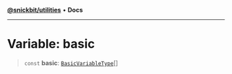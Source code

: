 [**@snickbit/utilities**](../README.md) • **Docs**

***

# Variable: basic

> `const` **basic**: [`BasicVariableType`](../type-aliases/BasicVariableType.md)[]
